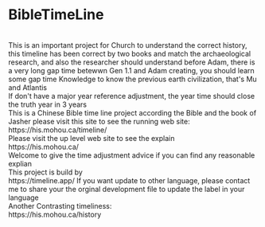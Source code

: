 # BibleTimeLine
<br>
This is an important project for Church to understand the correct history, this timeline has been correct by two books and match the archaeological research, and also the researcher should understand before Adam, there is a very long gap time betewwn Gen 1.1 and Adam creating, you should learn some gap time Knowledge to know the previous earth civilization, that's Mu and Atlantis<br>
If don't have a major year reference adjustment, the year time should close the truth year in 3 years
<br>
This is a Chinese Bible time line project according the Bible and the book of Jasher
please visit this site to see the running web site:<br>
https://his.mohou.ca/timeline/
<br>
Please visit the up level web site to see the explain <br>
https://his.mohou.ca/
<br>
Welcome to give the time adjustment advice if you can find any reasonable explian
<br>
This project is build by <br>
https://timeline.app/
If you want update to other language, please contact me to share your the orginal development file to update the label in your language
<br>
Another Contrasting timeliness:<br>
https://his.mohou.ca/history
